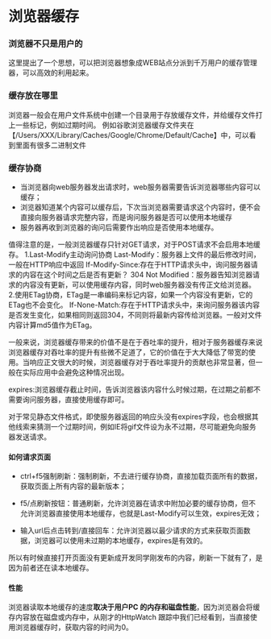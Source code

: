 # 浏览器缓存
### 浏览器不只是用户的
这里提出了一个思想，可以把浏览器想象成WEB站点分派到千万用户的缓存管理器，可以高效的利用起来。
### 缓存放在哪里
浏览器一般会在用户文件系统中创建一个目录用于存放缓存文件，并给缓存文件打上一些标记，例如过期时间。
例如谷歌浏览器缓存文件夹在【/Users/XXX/Library/Caches/Google/Chrome/Default/Cache】中，可以看到里面有很多二进制文件

### 缓存协商
* 当浏览器向web服务器发出请求时，web服务器需要告诉浏览器哪些内容可以缓存；
* 浏览器知道某个内容可以缓存后，下次当浏览器需要请求这个内容时，便不会直接向服务器请求完整内容，而是询问服务器是否可以使用本地缓存
* 服务器再收到浏览器的询问后需要作出响应是否使用本地缓存。

值得注意的是，一般浏览器缓存只针对GET请求，对于POST请求不会启用本地缓存。
1.Last-Modify主动询问协商
Last-Modify：服务器上文件的最后修改时间，一般在HTTP响应中返回
If-Modify-Since:存在于HTTP请求头中，询问服务器请求的内容在这个时间之后是否有更新？
304 Not Modified：服务器告知浏览器请求的内容没有更新，可以使用缓存内容，同时web服务器没有传正文给浏览器。
2.使用ETag协商，ETag是一串编码来标记内容，如果一个内容没有更新，它的ETag也不会变化。
If-None-Match:存在于HTTP请求头中，来询问服务器该内容是否发生变化，如果相同则返回304，不同则将最新内容传给浏览器。一般对文件内容计算md5值作为ETag。

一般来说，浏览器缓存带来的价值不是在于吞吐率的提升，相对于服务器缓存来说浏览器缓存对吞吐率的提升有些微不足道了，它的价值在于大大降低了带宽的使用。当响应正文很大的时候，浏览器缓存对于吞吐率提升的贡献也非常显著，但一般在实际应用中会避免这种情况出现。



expires:浏览器缓存截止时间，告诉浏览器该内容什么时候过期，在过期之前都不需要询问服务器，直接使用缓存即可。

对于常见静态文件格式，即使服务器返回的响应头没有expires字段，也会根据其他线索来猜测一个过期时间，例如IE将gif文件设为永不过期，尽可能避免向服务器发送请求。

#### 如何请求页面

- ctrl+f5强制刷新：强制刷新，不去进行缓存协商，直接加载页面所有的数据，获取页面上所有内容的最新版本；

- f5/点刷新按钮：普通刷新，允许浏览器在请求中附加必要的缓存协商，但不允许浏览器直接使用本地缓存，也就是Last-Modify可以生效，expires无效；

- 输入url后点击转到/直接回车：允许浏览器以最少请求的方式来获取页面数据，浏览器可以使用未过期的本地缓存，expires是有效的。

所以有时候直接打开页面没有更新成开发同学刚发布的内容，刷新一下就有了，是因为前者还在读本地缓存。

#### 性能

浏览器读取本地缓存的速度**取决于用户PC 的内存和磁盘性能**，因为浏览器会将缓存内容放在磁盘或内存中，从刚才的HttpWatch 跟踪中我们已经看到，当直接使用浏览器缓存时，获取内容的时间为0。

